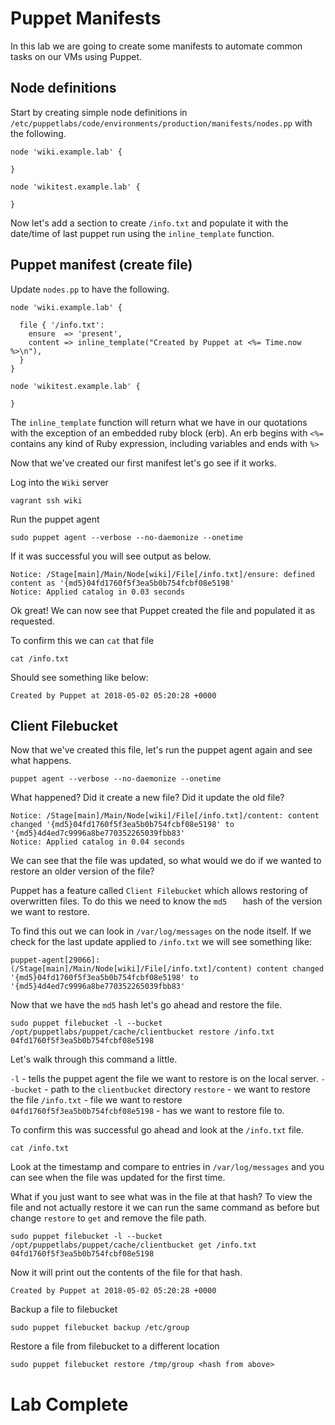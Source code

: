 # Puppet Manifests

In this lab we are going to create some manifests to automate common tasks on our VMs using Puppet. 

## Node definitions
Start by creating simple node definitions in `/etc/puppetlabs/code/environments/production/manifests/nodes.pp` with the following. 

```
node 'wiki.example.lab' {

}

node 'wikitest.example.lab' {

}
```

Now let's add a section to create `/info.txt` and populate it with the date/time of last puppet run using the `inline_template` function. 
## Puppet manifest (create file)
Update `nodes.pp` to have the following. 
```
node 'wiki.example.lab' {

  file { '/info.txt':
    ensure  => 'present',
    content => inline_template("Created by Puppet at <%= Time.now %>\n"),
  }
}

node 'wikitest.example.lab' {

}
```

The `inline_template` function will return what we have in our quotations with the exception of an embedded ruby block (erb). An erb begins with `<%=`  contains any kind of Ruby expression, including variables and ends with `%>` 

Now that we've created our first manifest let's go see if it works. 

Log into the `Wiki` server 
```
vagrant ssh wiki 
```

Run the puppet agent 
```
sudo puppet agent --verbose --no-daemonize --onetime
```

If it was successful you will see output as below. 
```
Notice: /Stage[main]/Main/Node[wiki]/File[/info.txt]/ensure: defined content as '{md5}04fd1760f5f3ea5b0b754fcbf08e5198'
Notice: Applied catalog in 0.03 seconds
```
Ok great!  We can now see that Puppet created the file and populated it as requested. 

To confirm this we can `cat` that file 
```
cat /info.txt
```

Should see something like below:
```
Created by Puppet at 2018-05-02 05:20:28 +0000
```

## Client Filebucket 
Now that we've created this file, let's run the puppet agent again and see what happens. 
```
puppet agent --verbose --no-daemonize --onetime
```

What happened? Did it create a new file?  Did it update the old file? 

```
Notice: /Stage[main]/Main/Node[wiki]/File[/info.txt]/content: content changed '{md5}04fd1760f5f3ea5b0b754fcbf08e5198' to '{md5}4d4ed7c9996a8be770352265039fbb83'
Notice: Applied catalog in 0.04 seconds
```

We can see that the file was updated, so what would we do if we wanted to restore an older version of the file? 

Puppet has a feature called `Client Filebucket` which allows restoring of overwritten files.  To do this we need to know the `md5	` hash of the version we want to restore. 

To find this out we can look in `/var/log/messages` on the node itself. If we check for the last update applied to `/info.txt` we will see something like:
```
puppet-agent[29066]: (/Stage[main]/Main/Node[wiki]/File[/info.txt]/content) content changed '{md5}04fd1760f5f3ea5b0b754fcbf08e5198' to '{md5}4d4ed7c9996a8be770352265039fbb83'
```

Now that we have the `md5` hash let's go ahead and restore the file. 
```
sudo puppet filebucket -l --bucket /opt/puppetlabs/puppet/cache/clientbucket restore /info.txt 04fd1760f5f3ea5b0b754fcbf08e5198
```

Let's walk through this command a little. 

`-l` - tells the puppet agent the file we want to restore is on the local server. 
`--bucket` - path to the `clientbucket` directory 
`restore` - we want to restore the file 
`/info.txt` - file we want to restore 
`04fd1760f5f3ea5b0b754fcbf08e5198` - has we want to restore file to. 

To confirm this was successful go ahead and look at the `/info.txt` file. 
```
cat /info.txt
```

Look at the timestamp and compare to entries in `/var/log/messages` and you can see when the file was updated for the first time. 

What if you just want to see what was in the file at that hash?  To view the file and not actually restore it we can run the same command as before but change `restore` to `get` and remove the file path.
```
sudo puppet filebucket -l --bucket /opt/puppetlabs/puppet/cache/clientbucket get /info.txt 04fd1760f5f3ea5b0b754fcbf08e5198
```

Now it will print out the contents of the file for that hash. 
```
Created by Puppet at 2018-05-02 05:20:28 +0000
```

Backup a file to filebucket
```
sudo puppet filebucket backup /etc/group
```

Restore a file from filebucket to a different location 
```
sudo puppet filebucket restore /tmp/group <hash from above>
```

# Lab Complete 